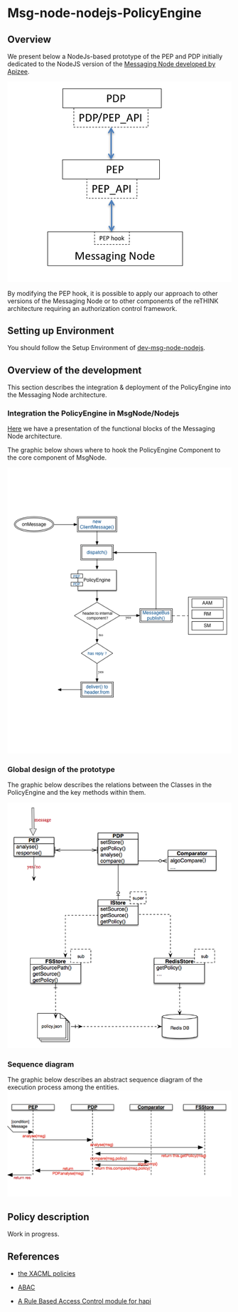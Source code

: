 # Msg-node-nodejs-PolicyEngine
## Overview

We present below a NodeJs-based prototype of the PEP and PDP initially dedicated to the NodeJS version of the [Messaging Node developed by Apizee](https://github.com/reTHINK-project/dev-msg-node-nodejs). 

![global_view](./docs/global-view.png)

By modifying the PEP hook, it is possible to apply our approach to other versions of the Messaging Node or to other components of the reTHINK architecture requiring an authorization control framework. 

## Setting up Environment

You should follow the Setup Environment of [dev-msg-node-nodejs](https://github.com/reTHINK-project/dev-msg-node-nodejs).

## Overview of the development

This section describes the integration & deployment of the PolicyEngine into the Messaging Node architecture.

### Integration the PolicyEngine in MsgNode/Nodejs

[Here](./docs/event-mgmt.png) we have a presentation of the functional blocks of the Messaging Node architecture.

The graphic below shows where to hook the PolicyEngine Component to the core component of MsgNode.

![Intergration_PolicyEngine](./docs/Intergration_PE.png)


### Global design of the prototype

The graphic below describes the relations between the Classes in the PolicyEngine and the key methods within them.

![Relation between Entities](./docs/Relation_Entities.png)
### Sequence diagram

The graphic below describes an abstract sequence diagram of the execution process among the entities.
![Sequence diagram](./docs/Sequence_diagram.png)

## Policy description

Work in progress.


## References

- [the XACML policies](https://en.wikipedia.org/wiki/XACML)

- [ABAC](https://en.wikipedia.org/wiki/Attribute-Based_Access_Control)

- [A Rule Based Access Control module for hapi](https://github.com/franciscogouveia/hapi-rbac)  